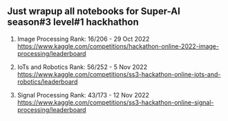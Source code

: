 ## Just wrapup all notebooks for Super-AI season#3 level#1 hackhathon

1. Image Processing Rank: 16/206 - 29 Oct 2022
https://www.kaggle.com/competitions/hackathon-online-2022-image-processing/leaderboard

2. IoTs and Robotics Rank: 56/252 - 5 Nov 2022
https://www.kaggle.com/competitions/ss3-hackathon-online-iots-and-robotics/leaderboard

3. Signal Processing Rank: 43/173 - 12 Nov 2022
https://www.kaggle.com/competitions/ss3-hackathon-online-signal-processing/leaderboard
